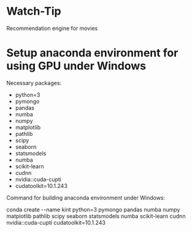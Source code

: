 # Watch-Tip
Recommendation engine for movies

# Setup anaconda environment for using GPU under Windows
Necessary packages:
- python=3
- pymongo
- pandas
- numba
- numpy
- matplotlib
- pathlib
- scipy
- seaborn
- statsmodels
- numba
- scikit-learn
- cudnn
- nvidia::cuda-cupti
- cudatoolkit=10.1.243

Command for building anaconda environment under Windows:

conda create --name kint python=3 pymongo pandas numba numpy matplotlib pathlib scipy seaborn statsmodels numba scikit-learn cudnn nvidia::cuda-cupti cudatoolkit=10.1.243
